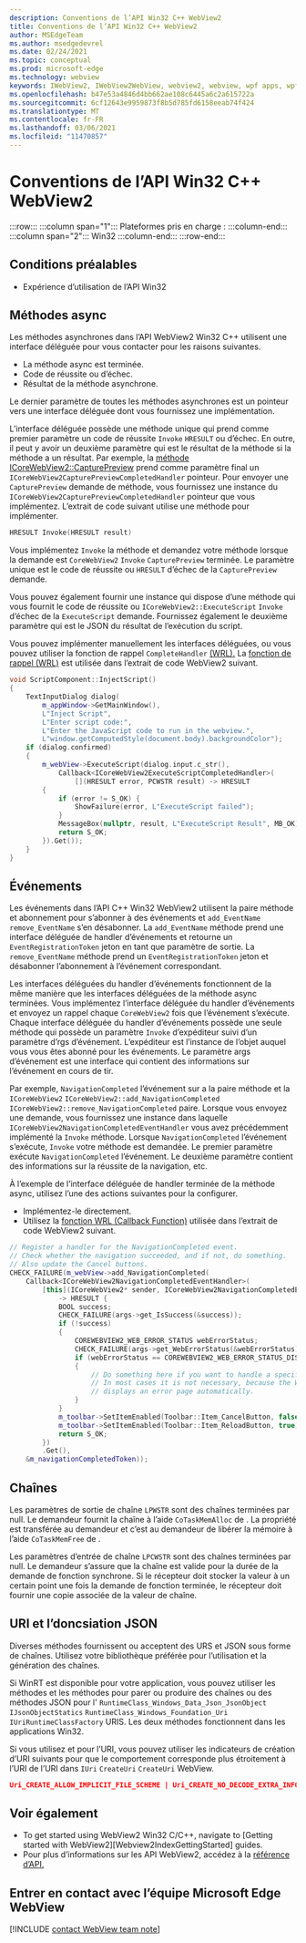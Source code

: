 ```yaml
---
description: Conventions de l’API Win32 C++ WebView2
title: Conventions de l’API Win32 C++ WebView2
author: MSEdgeTeam
ms.author: msedgedevrel
ms.date: 02/24/2021
ms.topic: conceptual
ms.prod: microsoft-edge
ms.technology: webview
keywords: IWebView2, IWebView2WebView, webview2, webview, wpf apps, wpf, edge, ICoreWebView2, ICoreWebView2Host, browser control, edge html
ms.openlocfilehash: b47e53a4846d4bb662ae108c6445a6c2a615722a
ms.sourcegitcommit: 6cf12643e9959873f8b5d785fd6158eeab74f424
ms.translationtype: MT
ms.contentlocale: fr-FR
ms.lasthandoff: 03/06/2021
ms.locfileid: "11470857"
---
```

# <a name="win32-c-webview2-api-conventions"></a>Conventions de l’API Win32 C++ WebView2  

:::row:::
   :::column span="1":::
      Plateformes pris en charge :
   :::column-end:::
   :::column span="2":::
      Win32
   :::column-end:::
:::row-end:::  

## <a name="prerequisites"></a>Conditions préalables  

*   Expérience d’utilisation de l’API Win32  

## <a name="async-methods"></a>Méthodes async  

Les méthodes asynchrones dans l’API WebView2 Win32 C++ utilisent une interface déléguée pour vous contacter pour les raisons suivantes.  

*   La méthode async est terminée.  
*   Code de réussite ou d’échec.  
*   Résultat de la méthode asynchrone.  

Le dernier paramètre de toutes les méthodes asynchrones est un pointeur vers une interface déléguée dont vous fournissez une implémentation.  

L’interface déléguée possède une méthode unique qui prend comme premier paramètre un code de réussite `Invoke` `HRESULT` ou d’échec.  En outre, il peut y avoir un deuxième paramètre qui est le résultat de la méthode si la méthode a un résultat.  Par exemple, la [méthode ICoreWebView2::CapturePreview][Webview2ReferenceWin32Icorewebview2CapturePreview] prend comme paramètre final un `ICoreWebView2CapturePreviewCompletedHandler` pointeur.  Pour envoyer une `CapturePreview` demande de méthode, vous fournissez une instance du `ICoreWebView2CapturePreviewCompletedHandler` pointeur que vous implémentez.  L’extrait de code suivant utilise une méthode pour implémenter.  

```cpp
HRESULT Invoke(HRESULT result)
```  

Vous implémentez `Invoke` la méthode et demandez votre méthode lorsque la demande est `CoreWebView2` `Invoke` `CapturePreview` terminée.  Le paramètre unique est le code de réussite ou `HRESULT` d’échec de la `CapturePreview` demande.  

Vous pouvez également fournir une instance qui dispose d’une méthode qui vous fournit le code de réussite ou `ICoreWebView2::ExecuteScript` `Invoke` d’échec de la `ExecuteScript` demande.  Fournissez également le deuxième paramètre qui est le JSON du résultat de l’exécution du script.  

Vous pouvez implémenter manuellement les interfaces déléguées, ou vous pouvez utiliser la fonction de rappel `CompleteHandler` [(WRL).][CppCxWrlCallbackFunction]  La [fonction de rappel (WRL)][CppCxWrlCallbackFunction] est utilisée dans l’extrait de code WebView2 suivant.  

```cpp
void ScriptComponent::InjectScript()
{
    TextInputDialog dialog(
        m_appWindow->GetMainWindow(),
        L"Inject Script",
        L"Enter script code:",
        L"Enter the JavaScript code to run in the webview.",
        L"window.getComputedStyle(document.body).backgroundColor");
    if (dialog.confirmed)
    {
        m_webView->ExecuteScript(dialog.input.c_str(),
            Callback<ICoreWebView2ExecuteScriptCompletedHandler>(
                [](HRESULT error, PCWSTR result) -> HRESULT
        {
            if (error != S_OK) {
                ShowFailure(error, L"ExecuteScript failed");
            }
            MessageBox(nullptr, result, L"ExecuteScript Result", MB_OK);
            return S_OK;
        }).Get());
    }
}
```  

## <a name="events"></a>Événements  

Les événements dans l’API C++ Win32 WebView2 utilisent la paire méthode et abonnement pour s’abonner à des événements et `add_EventName` `remove_EventName` s’en désabonner.  La `add_EventName` méthode prend une interface déléguée de handler d’événements et retourne un `EventRegistrationToken` jeton en tant que paramètre de sortie.  La `remove_EventName` méthode prend un `EventRegistrationToken` jeton et désabonner l’abonnement à l’événement correspondant.  

Les interfaces déléguées du handler d’événements fonctionnent de la même manière que les interfaces déléguées de la méthode async terminées.  Vous implémentez l’interface déléguée du handler d’événements et envoyez un rappel chaque `CoreWebView2` fois que l’événement s’exécute.  Chaque interface déléguée du handler d’événements possède une seule méthode qui possède un paramètre `Invoke` d’expéditeur suivi d’un paramètre d’rgs d’événement.  L’expéditeur est l’instance de l’objet auquel vous vous êtes abonné pour les événements.  Le paramètre args d’événement est une interface qui contient des informations sur l’événement en cours de tir.  

Par exemple, `NavigationCompleted` l’événement sur a la paire méthode et la `ICoreWebView2` `ICoreWebView2::add_NavigationCompleted` `ICoreWebView2::remove_NavigationCompleted` paire.  Lorsque vous envoyez une demande, vous fournissez une instance dans laquelle `ICoreWebView2NavigationCompletedEventHandler` vous avez précédemment implémenté la `Invoke` méthode.  Lorsque `NavigationCompleted` l’événement s’exécute, `Invoke` votre méthode est demandée.  Le premier paramètre exécute `NavigationCompleted` l’événement.  Le deuxième paramètre contient des informations sur la réussite de la navigation, etc.  

À l’exemple de l’interface déléguée de handler terminée de la méthode async, utilisez l’une des actions suivantes pour la configurer.  

*   Implémentez-le directement.  
*   Utilisez la [fonction WRL (Callback Function)][CppCxWrlCallbackFunction] utilisée dans l’extrait de code WebView2 suivant.  

<!-- todo:  what is async method completed handler delegate interface?  Is there a shorter name for it?  -->  

```cpp
// Register a handler for the NavigationCompleted event.
// Check whether the navigation succeeded, and if not, do something.
// Also update the Cancel buttons.
CHECK_FAILURE(m_webView->add_NavigationCompleted(
    Callback<ICoreWebView2NavigationCompletedEventHandler>(
        [this](ICoreWebView2* sender, ICoreWebView2NavigationCompletedEventArgs* args)
            -> HRESULT {
            BOOL success;
            CHECK_FAILURE(args->get_IsSuccess(&success));
            if (!success)
            {
                COREWEBVIEW2_WEB_ERROR_STATUS webErrorStatus;
                CHECK_FAILURE(args->get_WebErrorStatus(&webErrorStatus));
                if (webErrorStatus == COREWEBVIEW2_WEB_ERROR_STATUS_DISCONNECTED)
                {
                    // Do something here if you want to handle a specific error case.
                    // In most cases it is not necessary, because the WebView
                    // displays an error page automatically.
                }
            }
            m_toolbar->SetItemEnabled(Toolbar::Item_CancelButton, false);
            m_toolbar->SetItemEnabled(Toolbar::Item_ReloadButton, true);
            return S_OK;
        })
        .Get(),
    &m_navigationCompletedToken));
```  

## <a name="strings"></a>Chaînes  

Les paramètres de sortie de chaîne `LPWSTR` sont des chaînes terminées par null.  Le demandeur fournit la chaîne à l’aide `CoTaskMemAlloc` de .  La propriété est transférée au demandeur et c’est au demandeur de libérer la mémoire à l’aide `CoTaskMemFree` de .  

Les paramètres d’entrée de chaîne `LPCWSTR` sont des chaînes terminées par null.  Le demandeur s’assure que la chaîne est valide pour la durée de la demande de fonction synchrone.  Si le récepteur doit stocker la valeur à un certain point une fois la demande de fonction terminée, le récepteur doit fournir une copie associée de la valeur de chaîne.  

## <a name="uri-and-json-parsing"></a>URI et l’doncsiation JSON  

Diverses méthodes fournissent ou acceptent des URS et JSON sous forme de chaînes.  Utilisez votre bibliothèque préférée pour l’utilisation et la génération des chaînes.  

Si WinRT est disponible pour votre application, vous pouvez utiliser les méthodes et les méthodes pour parer ou produire des chaînes ou des méthodes JSON pour l' `RuntimeClass_Windows_Data_Json_JsonObject` `IJsonObjectStatics` `RuntimeClass_Windows_Foundation_Uri` `IUriRuntimeClassFactory` URIS.  Les deux méthodes fonctionnent dans les applications Win32.  

Si vous utilisez et pour l’URI, vous pouvez utiliser les indicateurs de création d’URI suivants pour que le comportement corresponde plus étroitement à l’URI de l’URI dans `IUri` `CreateUri` `CreateUri` WebView.  

```json
Uri_CREATE_ALLOW_IMPLICIT_FILE_SCHEME | Uri_CREATE_NO_DECODE_EXTRA_INFO
```  

## <a name="see-also"></a>Voir également  

*   To get started using WebView2 Win32 C/C++, navigate to [Getting started with WebView2][Webview2IndexGettingStarted] guides.  
*   Pour plus d’informations sur les API WebView2, accédez à la [référence d’API.][DotnetApiMicrosoftWebWebview2WpfWebview2]  

## <a name="getting-in-touch-with-the-microsoft-edge-webview-team"></a>Entrer en contact avec l’équipe Microsoft Edge WebView  

[!INCLUDE [contact WebView team note](../includes/contact-webview-team-note.md)]  

<!-- links -->  

[Webview2GettingstartedWin32]: ../gettingstarted/win32.md "Getting started with WebView2 | Documents Microsoft"  

[Webview2ReferenceWin32Icorewebview2CapturePreview]: /microsoft-edge/webview2/reference/win32/icorewebview2#capturepreview "CapturePreview - interface ICoreWebView2 | Documents Microsoft"  

[CppCxWrlCallbackFunction]: /cpp/cppcx/wrl/callback-function-wrl "Callback Function (WRL) | Documents Microsoft"  

[DotnetApiMicrosoftWebWebview2WpfWebview2]: /dotnet/api/microsoft.web.webview2.wpf.webview2 "Classe WebView2 | Documents Microsoft"  
